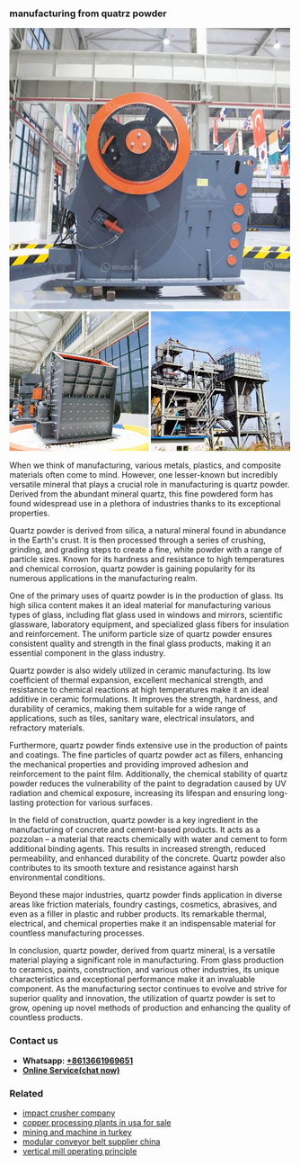 <h3>manufacturing from quatrz powder</h3><img src='1706773383.jpg' alt=''><p>When we think of manufacturing, various metals, plastics, and composite materials often come to mind. However, one lesser-known but incredibly versatile mineral that plays a crucial role in manufacturing is quartz powder. Derived from the abundant mineral quartz, this fine powdered form has found widespread use in a plethora of industries thanks to its exceptional properties.</p><p>Quartz powder is derived from silica, a natural mineral found in abundance in the Earth's crust. It is then processed through a series of crushing, grinding, and grading steps to create a fine, white powder with a range of particle sizes. Known for its hardness and resistance to high temperatures and chemical corrosion, quartz powder is gaining popularity for its numerous applications in the manufacturing realm.</p><p>One of the primary uses of quartz powder is in the production of glass. Its high silica content makes it an ideal material for manufacturing various types of glass, including flat glass used in windows and mirrors, scientific glassware, laboratory equipment, and specialized glass fibers for insulation and reinforcement. The uniform particle size of quartz powder ensures consistent quality and strength in the final glass products, making it an essential component in the glass industry.</p><p>Quartz powder is also widely utilized in ceramic manufacturing. Its low coefficient of thermal expansion, excellent mechanical strength, and resistance to chemical reactions at high temperatures make it an ideal additive in ceramic formulations. It improves the strength, hardness, and durability of ceramics, making them suitable for a wide range of applications, such as tiles, sanitary ware, electrical insulators, and refractory materials.</p><p>Furthermore, quartz powder finds extensive use in the production of paints and coatings. The fine particles of quartz powder act as fillers, enhancing the mechanical properties and providing improved adhesion and reinforcement to the paint film. Additionally, the chemical stability of quartz powder reduces the vulnerability of the paint to degradation caused by UV radiation and chemical exposure, increasing its lifespan and ensuring long-lasting protection for various surfaces.</p><p>In the field of construction, quartz powder is a key ingredient in the manufacturing of concrete and cement-based products. It acts as a pozzolan – a material that reacts chemically with water and cement to form additional binding agents. This results in increased strength, reduced permeability, and enhanced durability of the concrete. Quartz powder also contributes to its smooth texture and resistance against harsh environmental conditions.</p><p>Beyond these major industries, quartz powder finds application in diverse areas like friction materials, foundry castings, cosmetics, abrasives, and even as a filler in plastic and rubber products. Its remarkable thermal, electrical, and chemical properties make it an indispensable material for countless manufacturing processes.</p><p>In conclusion, quartz powder, derived from quartz mineral, is a versatile material playing a significant role in manufacturing. From glass production to ceramics, paints, construction, and various other industries, its unique characteristics and exceptional performance make it an invaluable component. As the manufacturing sector continues to evolve and strive for superior quality and innovation, the utilization of quartz powder is set to grow, opening up novel methods of production and enhancing the quality of countless products.</p><h3>Contact us</h3><ul><li><strong>Whatsapp:&nbsp;<a href="https://wa.me/8613661969651">+8613661969651</a></strong></li><li><a href="https://swt.shibang-china.com/?git&amp;zhl&amp;manufacturing from quatrz powder"><strong>Online Service(chat now)</strong></a></li></ul><h3>Related</h3><ul><li><a href='impact crusher company.md'>impact crusher company</a></li><li><a href='copper processing plants in usa for sale.md'>copper processing plants in usa for sale</a></li><li><a href='mining and machine in turkey.md'>mining and machine in turkey</a></li><li><a href='modular conveyor belt supplier china.md'>modular conveyor belt supplier china</a></li><li><a href='vertical mill operating principle.md'>vertical mill operating principle</a></li></ul>
